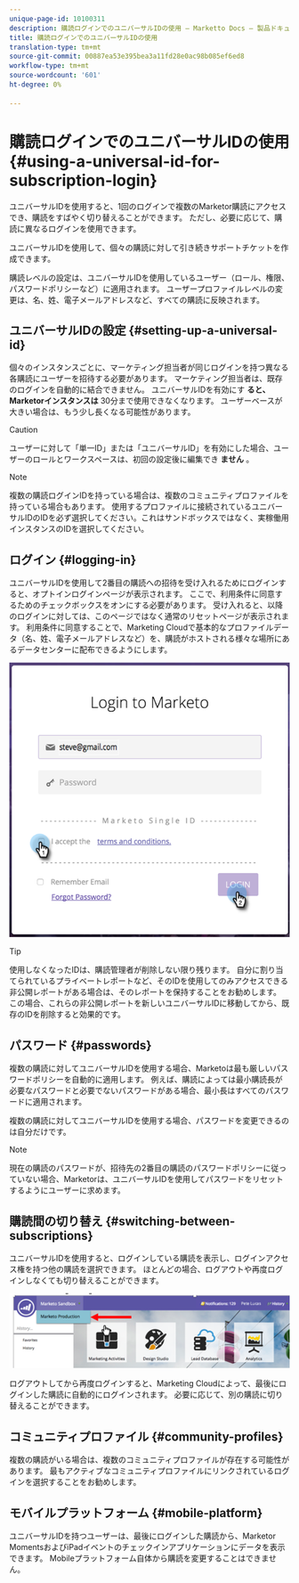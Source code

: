 ```yaml
---
unique-page-id: 10100311
description: 購読ログインでのユニバーサルIDの使用 — Marketto Docs — 製品ドキュメント
title: 購読ログインでのユニバーサルIDの使用
translation-type: tm+mt
source-git-commit: 00887ea53e395bea3a11fd28e0ac98b085ef6ed8
workflow-type: tm+mt
source-wordcount: '601'
ht-degree: 0%

---
```



# 購読ログインでのユニバーサルIDの使用 {#using-a-universal-id-for-subscription-login}

ユニバーサルIDを使用すると、1回のログインで複数のMarketor購読にアクセスでき、購読をすばやく切り替えることができます。 ただし、必要に応じて、購読に異なるログインを使用できます。

ユニバーサルIDを使用して、個々の購読に対して引き続きサポートチケットを作成できます。

購読レベルの設定は、ユニバーサルIDを使用しているユーザー（ロール、権限、パスワードポリシーなど）に適用されます。 ユーザープロファイルレベルの変更は、名、姓、電子メールアドレスなど、すべての購読に反映されます。

## ユニバーサルIDの設定 {#setting-up-a-universal-id}

個々のインスタンスごとに、マーケティング担当者が同じログインを持つ異なる各購読にユーザーを招待する必要があります。 マーケティング担当者は、既存のログインを自動的に結合できません。 ユニバーサルIDを有効にす **ると、Marketorインスタンスは** 30分まで使用できなくなります。 ユーザーベースが大きい場合は、もう少し長くなる可能性があります。

>[!CAUTION]
>
>ユーザーに対して「単一ID」または「ユニバーサルID」を有効にした場合、ユーザーのロールとワークスペースは、初回の設定後に編集でき **ません** 。

>[!NOTE]
>
>複数の購読ログインIDを持っている場合は、複数のコミュニティプロファイルを持っている場合もあります。 使用するプロファイルに接続されているユニバーサルIDのIDを必ず選択してください。これはサンドボックスではなく、実稼働用インスタンスのIDを選択してください。

## ログイン {#logging-in}

ユニバーサルIDを使用して2番目の購読への招待を受け入れるためにログインすると、オプトインログインページが表示されます。 ここで、利用条件に同意するためのチェックボックスをオンにする必要があります。 受け入れると、以降のログインに対しては、このページではなく通常のリセットページが表示されます。 利用条件に同意することで、Marketing Cloudで基本的なプロファイルデータ（名、姓、電子メールアドレスなど）を、購読がホストされる様々な場所にあるデータセンターに配布できるようにします。

![](assets/new-login-reduced-hands-name.png)

>[!TIP]
>
>使用しなくなったIDは、購読管理者が削除しない限り残ります。 自分に割り当てられているプライベートレポートなど、そのIDを使用してのみアクセスできる非公開レポートがある場合は、そのレポートを保持することをお勧めします。 この場合、これらの非公開レポートを新しいユニバーサルIDに移動してから、既存のIDを削除すると効果的です。

## パスワード {#passwords}

複数の購読に対してユニバーサルIDを使用する場合、Marketoは最も厳しいパスワードポリシーを自動的に適用します。 例えば、購読によっては最小購読長が必要なパスワードと必要でないパスワードがある場合、最小長はすべてのパスワードに適用されます。

複数の購読に対してユニバーサルIDを使用する場合、パスワードを変更できるのは自分だけです。

>[!NOTE]
>
>現在の購読のパスワードが、招待先の2番目の購読のパスワードポリシーに従っていない場合、Marketorは、ユニバーサルIDを使用してパスワードをリセットするようにユーザーに求めます。

## 購読間の切り替え {#switching-between-subscriptions}

ユニバーサルIDを使用すると、ログインしている購読を表示し、ログインアクセス権を持つ他の購読を選択できます。 ほとんどの場合、ログアウトや再度ログインしなくても切り替えることができます。

![](assets/image2016-11-3-15-3a10-3a16.png)

ログアウトしてから再度ログインすると、Marketing Cloudによって、最後にログインした購読に自動的にログインされます。 必要に応じて、別の購読に切り替えることができます。

## コミュニティプロファイル {#community-profiles}

複数の購読がいる場合は、複数のコミュニティプロファイルが存在する可能性があります。 最もアクティブなコミュニティプロファイルにリンクされているログインを選択することをお勧めします。

## モバイルプラットフォーム {#mobile-platform}

ユニバーサルIDを持つユーザーは、最後にログインした購読から、Marketor MomentsおよびiPadイベントのチェックインアプリケーションにデータを表示できます。 Mobileプラットフォーム自体から購読を変更することはできません。

